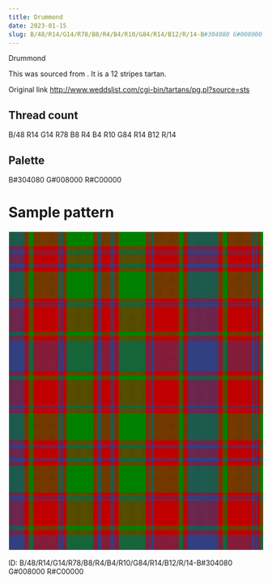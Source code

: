 ```yaml
---
title: Drummond
date: 2023-01-15
slug: B/48/R14/G14/R78/B8/R4/B4/R10/G84/R14/B12/R/14-B#304080 G#008000 R#C00000
---
```

Drummond

This was sourced from <no value>.  It is a 12 stripes tartan.

Original link http://www.weddslist.com/cgi-bin/tartans/pg.pl?source=sts

## Thread count
B/48 R14 G14 R78 B8 R4 B4 R10 G84 R14 B12 R/14

## Palette
B#304080 G#008000 R#C00000

# Sample pattern

![Tartan detail](tartan.png "B/48 R14 G14 R78 B8 R4 B4 R10 G84 R14 B12 R/14 tartan")

ID: B/48/R14/G14/R78/B8/R4/B4/R10/G84/R14/B12/R/14-B#304080 G#008000 R#C00000
